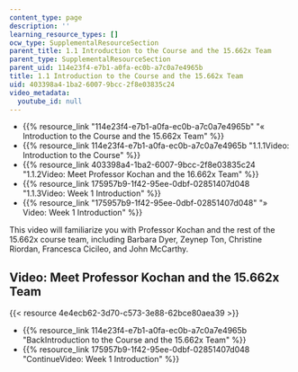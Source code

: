 ```yaml
---
content_type: page
description: ''
learning_resource_types: []
ocw_type: SupplementalResourceSection
parent_title: 1.1 Introduction to the Course and the 15.662x Team
parent_type: SupplementalResourceSection
parent_uid: 114e23f4-e7b1-a0fa-ec0b-a7c0a7e4965b
title: 1.1 Introduction to the Course and the 15.662x Team
uid: 403398a4-1ba2-6007-9bcc-2f8e03835c24
video_metadata:
  youtube_id: null
---
```


*   {{% resource_link "114e23f4-e7b1-a0fa-ec0b-a7c0a7e4965b" "« Introduction to the Course and the 15.662x Team" %}}
*   {{% resource_link 114e23f4-e7b1-a0fa-ec0b-a7c0a7e4965b "1.1.1Video: Introduction to the Course" %}}
*   {{% resource_link 403398a4-1ba2-6007-9bcc-2f8e03835c24 "1.1.2Video: Meet Professor Kochan and the 16.662x Team" %}}
*   {{% resource_link 175957b9-1f42-95ee-0dbf-02851407d048 "1.1.3Video: Week 1 Introduction" %}}
*   {{% resource_link "175957b9-1f42-95ee-0dbf-02851407d048" "» Video: Week 1 Introduction" %}}

This video will familiarize you with Professor Kochan and the rest of the 15.662x course team, including Barbara Dyer, Zeynep Ton, Christine Riordan, Francesca Cicileo, and John McCarthy. 

Video: Meet Professor Kochan and the 15.662x Team
-------------------------------------------------

{{< resource 4e4ecb62-3d70-c573-3e88-62bce80aea39 >}}

*   {{% resource_link 114e23f4-e7b1-a0fa-ec0b-a7c0a7e4965b "BackIntroduction to the Course and the 15.662x Team" %}}
*   {{% resource_link 175957b9-1f42-95ee-0dbf-02851407d048 "ContinueVideo: Week 1 Introduction" %}}